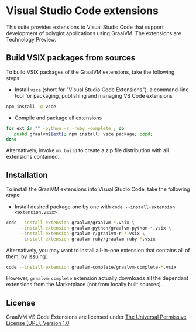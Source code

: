 # Visual Studio Code extensions

This suite provides extensions to Visual Studio Code that support development of polyglot applications using GraalVM.
The extensions are Technology Preview.

## Build VSIX packages from sources

To build VSIX packages of the GraalVM extensions, take the following steps:

* Install `vsce` (short for "Visual Studio Code Extensions"), a command-line tool for packaging, publishing and managing VS Code extensions
```bash
npm install -g vsce
```

* Compile and package all extensions
```bash
for ext in "" -python -r -ruby -complete ; do
   pushd graalvm${ext}; npm install; vsce package; popd;
done
```

Alternatively, invoke `mx build` to create a zip file distribution with all extensions contained.

## Installation

To install the GraalVM extensions into Visual Studio Code, take the following steps:

* Install desired package one by one with `code --install-extension <extension.vsix>`
```bash
code --install-extension graalvm/graalvm-*.vsix \
     --install-extension graalvm-python/graalvm-python-*.vsix \
     --install-extension graalvm-r/graalvm-r-*.vsix \
     --install-extension graalvm-ruby/graalvm-ruby-*.vsix
```

Alternatively, you may want to install all-in-one extension that contains all of them, by issuing:

```bash
code --install-extension graalvm-complete/graalvm-complete-*.vsix
```

However, `graalvm-complete` extension actually downloads all the dependant extensions from the Marketplace (not from locally built sources).

## License

GraalVM VS Code Extensions are licensed under [The Universal Permissive License (UPL), Version 1.0](LICENSE)